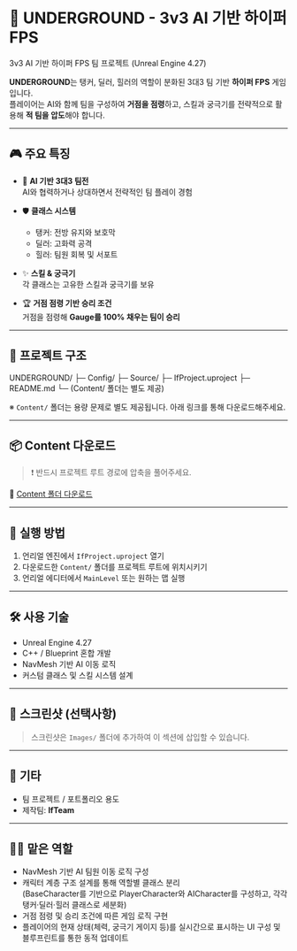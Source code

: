 # 🔫 UNDERGROUND - 3v3 AI 기반 하이퍼 FPS  
3v3 AI 기반 하이퍼 FPS 팀 프로젝트 (Unreal Engine 4.27)

**UNDERGROUND**는 탱커, 딜러, 힐러의 역할이 분화된 3대3 팀 기반 **하이퍼 FPS** 게임입니다.  
플레이어는 AI와 함께 팀을 구성하여 **거점을 점령**하고, 스킬과 궁극기를 전략적으로 활용해 **적 팀을 압도**해야 합니다.

---

## 🎮 주요 특징

- 🧠 **AI 기반 3대3 팀전**  
  AI와 협력하거나 상대하면서 전략적인 팀 플레이 경험

- 🛡️ **클래스 시스템**  
  - 탱커: 전방 유지와 보호막
  - 딜러: 고화력 공격
  - 힐러: 팀원 회복 및 서포트

- ✨ **스킬 & 궁극기**  
  각 클래스는 고유한 스킬과 궁극기를 보유

- 🏆 **거점 점령 기반 승리 조건**  
  거점을 점령해 **Gauge를 100% 채우는 팀이 승리**

---

## 📂 프로젝트 구조

UNDERGROUND/ ├─ Config/ ├─ Source/ ├─ IfProject.uproject ├─ README.md └─ (Content/ 폴더는 별도 제공)

※ `Content/` 폴더는 용량 문제로 별도 제공됩니다. 아래 링크를 통해 다운로드해주세요.

---

## 📦 Content 다운로드

> ❗ 반드시 프로젝트 루트 경로에 압축을 풀어주세요.

🔗 [Content 폴더 다운로드](https://drive.google.com/file/d/1pthrbs2sZKIR8AGGFvjCNGzKNnwuhIlS/view?usp=sharing)

---

## 🚀 실행 방법

1. 언리얼 엔진에서 `IfProject.uproject` 열기
2. 다운로드한 `Content/` 폴더를 프로젝트 루트에 위치시키기
3. 언리얼 에디터에서 `MainLevel` 또는 원하는 맵 실행

---

## 🛠️ 사용 기술

- Unreal Engine 4.27
- C++ / Blueprint 혼합 개발
- NavMesh 기반 AI 이동 로직
- 커스텀 클래스 및 스킬 시스템 설계

---

## 📸 스크린샷 (선택사항)

> 스크린샷은 `Images/` 폴더에 추가하여 이 섹션에 삽입할 수 있습니다.

---

## 📃 기타

- 팀 프로젝트 / 포트폴리오 용도
- 제작팀: **IfTeam**

---

## 🙋‍♂️ 맡은 역할

- NavMesh 기반 AI 팀원 이동 로직 구성
- 캐릭터 계층 구조 설계를 통해 역할별 클래스 분리  
  (BaseCharacter를 기반으로 PlayerCharacter와 AICharacter를 구성하고, 각각 탱커·딜러·힐러 클래스로 세분화)
- 거점 점령 및 승리 조건에 따른 게임 로직 구현
- 플레이어의 현재 상태(체력, 궁극기 게이지 등)를 실시간으로 표시하는 UI 구성 및 블루프린트를 통한 동적 업데이트